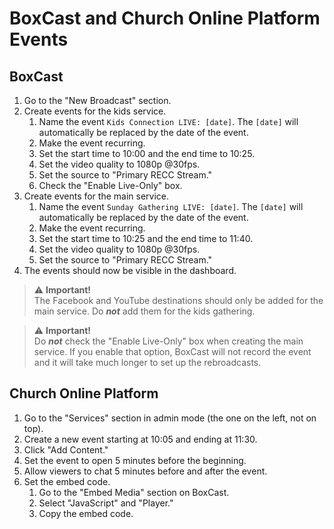 # BoxCast and Church Online Platform Events

## BoxCast
1. Go to the "New Broadcast" section.
2. Create events for the kids service.
	1. Name the event `Kids Connection LIVE: [date]`. The `[date]` will automatically be replaced by the date of the event.
	2. Make the event recurring.
	3. Set the start time to 10:00 and the end time to 10:25.
	4. Set the video quality to 1080p @30fps.
	5. Set the source to "Primary RECC Stream."
	6. Check the "Enable Live-Only" box.
3. Create events for the main service.
	1. Name the event `Sunday Gathering LIVE: [date]`. The `[date]` will automatically be replaced by the date of the event.
	2. Make the event recurring.
	3. Set the start time to 10:25 and the end time to 11:40.
	4. Set the video quality to 1080p @30fps.
	5. Set the source to "Primary RECC Stream."
4. The events should now be visible in the dashboard.

> :warning: __Important!__  \
> The Facebook and YouTube destinations should only be added for the main service. Do ___not___ add them for the kids gathering.

> :warning: __Important!__  \
> Do ___not___ check the "Enable Live-Only" box when creating the main service. If you enable that option, BoxCast will not record the event and it will take much longer to set up the rebroadcasts.

## Church Online Platform
1. Go to the "Services" section in admin mode (the one on the left, not on top).
2. Create a new event starting at 10:05 and ending at 11:30.
3. Click "Add Content."
4. Set the event to open 5 minutes before the beginning.
5. Allow viewers to chat 5 minutes before and after the event.
6. Set the embed code.
	1. Go to the "Embed Media" section on BoxCast.
	2. Select "JavaScript" and "Player."
	3. Copy the embed code.
